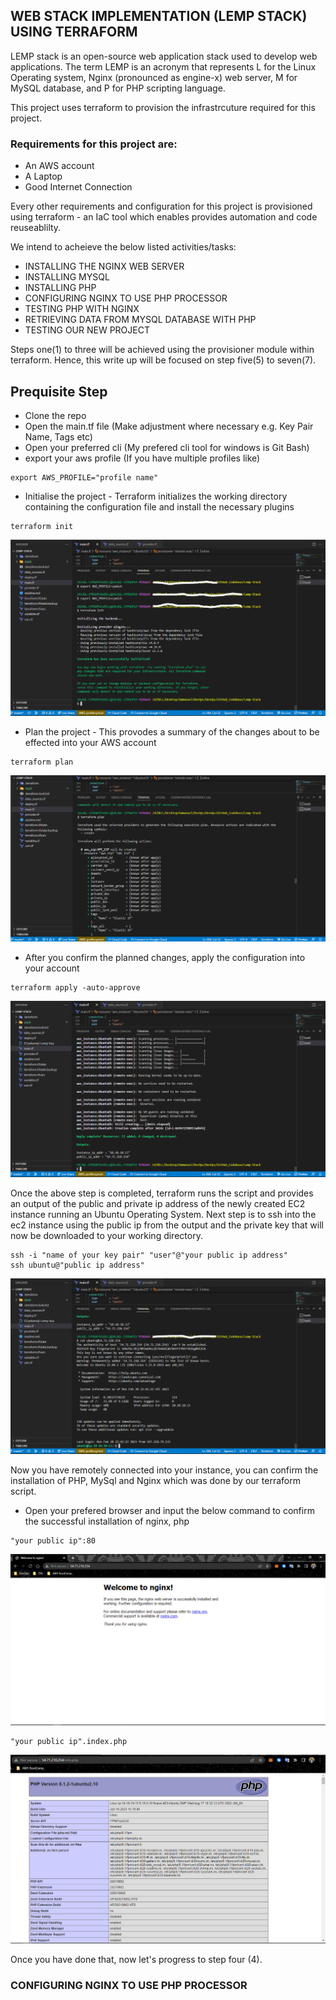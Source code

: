## WEB STACK IMPLEMENTATION (LEMP STACK) USING TERRAFORM
LEMP stack is an open-source web application stack used to develop web applications. The term LEMP is an acronym that represents L for the Linux Operating system, Nginx (pronounced as engine-x) web server, M for MySQL database, and P for PHP scripting language.

This project uses terraform to provision the infrastrcuture required for this project.

### Requirements for this project are:
- An AWS account
- A Laptop
- Good Internet Connection

Every other requirements and configuration for this project is provisioned using terraform - an IaC tool which enables provides automation and code reuseablilty.

We intend to acheieve the below listed activities/tasks:
-   INSTALLING THE NGINX WEB SERVER
-   INSTALLING MYSQL
-   INSTALLING PHP
-   CONFIGURING NGINX TO USE PHP PROCESSOR
-   TESTING PHP WITH NGINX
-   RETRIEVING DATA FROM MYSQL DATABASE WITH PHP
-   TESTING OUR NEW PROJECT

Steps one(1) to three will be achieved using the provisioner module within terraform. Hence, this write up will be focused on step five(5) to seven(7).

## Prequisite Step
- Clone the repo
- Open the main.tf file (Make adjustment where necessary e.g. Key Pair Name, Tags etc)
- Open your preferred cli (My prefered cli tool for windows is Git Bash)
- export your aws profile (If you have multiple profiles like)
```
export AWS_PROFILE="profile name"
```
- Initialise the project - Terraform initializes the working directory containing the configuration file and install the necessary plugins 
```
terraform init
```
![terraform-init](assets/terraform%20init.PNG)

- Plan the project - This provodes a summary of the changes about to be effected into your AWS account
```
terraform plan
```
![terraform-plan](assets/terraform%20plan.PNG)

- After you confirm the planned changes, apply the configuration into your account
```
terraform apply -auto-approve
```
![terraform-apply](assets/terraform%20apply.PNG)

Once the above step is completed, terraform runs the script and provides an output of the public and private ip address of the newly created EC2 instance running an Ubuntu Operating System.
Next step is to ssh into the ec2 instance using the public ip from the output and the private key that will now be downloaded to your working directory.
```
ssh -i "name of your key pair" "user"@"your public ip address"
ssh ubuntu@"public ip address"
```
![SSH-EC2](assets/ssh%20to%20ubuntu.PNG)

Now you have remotely connected into your instance, you can confirm the installation of PHP, MySql and Nginx which was done by our terraform script.
- Open your prefered browser and input the below command to confirm the successful installation of nginx, php
```
"your public ip":80
```
![nginx](assets/nginx%20default%20portal.PNG)

```
"your public ip".index.php
```
![php](assets/php%20info.PNG)

Once you have done that, now let's progress to step four (4).

### CONFIGURING NGINX TO USE PHP PROCESSOR


